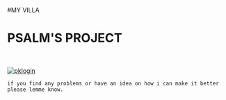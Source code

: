 #MY VILLA
<!DOCTYPE html>
<html lang="en">
<head>
</head>
<body>
    <h1> PSALM'S PROJECT </h1><br>
 <p>
<a href="https://ibb.co/MxSqkTpd"><img src="https://i.ibb.co/9kgRHX2P/pklogin.webp" alt="pklogin" border="0"></a>
  
    if you find any problems or have an idea on how i can make it better please lemme know.
 </p>
    
</body>
</html>
